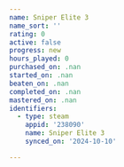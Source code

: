 ```yaml
---
name: Sniper Elite 3
name_sort: ''
rating: 0
active: false
progress: new
hours_played: 0
purchased_on: .nan
started_on: .nan
beaten_on: .nan
completed_on: .nan
mastered_on: .nan
identifiers:
  - type: steam
    appid: '238090'
    name: Sniper Elite 3
    synced_on: '2024-10-10'

---
```

